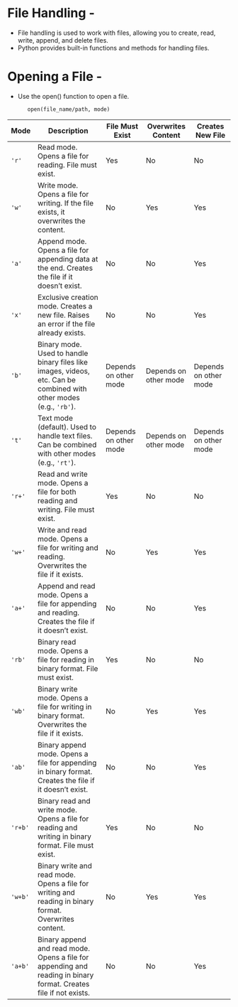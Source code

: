 # File Handling -
- File handling is used to work with files, allowing you to create, read, write, append, and delete files.
- Python provides built-in functions and methods for handling files.

# Opening a File -
- Use the open() function to open a file.


         open(file_name/path, mode)


  
| **Mode** | **Description**                                                                                          | **File Must Exist** | **Overwrites Content** | **Creates New File** |
|----------|----------------------------------------------------------------------------------------------------------|----------------------|------------------------|----------------------|
| `'r'`    | Read mode. Opens a file for reading. File must exist.                                                    | Yes                  | No                     | No                   |
| `'w'`    | Write mode. Opens a file for writing. If the file exists, it overwrites the content.                     | No                   | Yes                    | Yes                  |
| `'a'`    | Append mode. Opens a file for appending data at the end. Creates the file if it doesn’t exist.           | No                   | No                     | Yes                  |
| `'x'`    | Exclusive creation mode. Creates a new file. Raises an error if the file already exists.                 | No                   | No                     | Yes                  |
| `'b'`    | Binary mode. Used to handle binary files like images, videos, etc. Can be combined with other modes (e.g., `'rb'`). | Depends on other mode | Depends on other mode | Depends on other mode |
| `'t'`    | Text mode (default). Used to handle text files. Can be combined with other modes (e.g., `'rt'`).         | Depends on other mode | Depends on other mode | Depends on other mode |
| `'r+'`   | Read and write mode. Opens a file for both reading and writing. File must exist.                         | Yes                  | No                     | No                   |
| `'w+'`   | Write and read mode. Opens a file for writing and reading. Overwrites the file if it exists.             | No                   | Yes                    | Yes                  |
| `'a+'`   | Append and read mode. Opens a file for appending and reading. Creates the file if it doesn’t exist.      | No                   | No                     | Yes                  |
| `'rb'`   | Binary read mode. Opens a file for reading in binary format. File must exist.                            | Yes                  | No                     | No                   |
| `'wb'`   | Binary write mode. Opens a file for writing in binary format. Overwrites the file if it exists.          | No                   | Yes                    | Yes                  |
| `'ab'`   | Binary append mode. Opens a file for appending in binary format. Creates the file if it doesn’t exist.   | No                   | No                     | Yes                  |
| `'r+b'`  | Binary read and write mode. Opens a file for reading and writing in binary format. File must exist.      | Yes                  | No                     | No                   |
| `'w+b'`  | Binary write and read mode. Opens a file for writing and reading in binary format. Overwrites content.   | No                   | Yes                    | Yes                  |
| `'a+b'`  | Binary append and read mode. Opens a file for appending and reading in binary format. Creates file if not exists. | No               | No                     | Yes                  |


  
